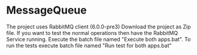 # MessageQueue
The project uses RabbitMQ client (6.0.0-pre3)
Download the project as Zip file.
If you want to test the normal operations then have the RabbitMQ Service running.
Execute the batch file named "Execute both apps.bat".
To run the tests execute batch file named "Run test for both apps.bat"
